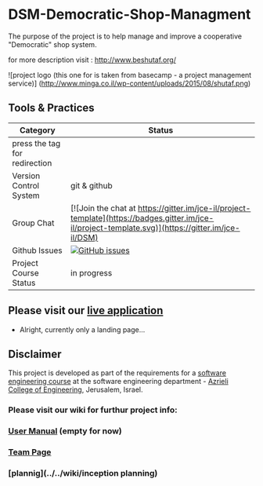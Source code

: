 # DSM-Democratic-Shop-Managment
The purpose of the project is to help manage and improve a cooperative "Democratic" shop system.

for more description visit : http://www.beshutaf.org/

 ![project logo (this one for is taken from basecamp - a project management service)]
(http://www.minga.co.il/wp-content/uploads/2015/08/shutaf.png)

 
## Tools & Practices

|Category|Status|
|---|---|
| press the tag for redirection|
| Version Control System| git & github |
| Group Chat| [![Join the chat at https://gitter.im/jce-il/project-template](https://badges.gitter.im/jce-il/project-template.svg)](https://gitter.im/jce-il/DSM) |
| Github Issues | [![GitHub issues](https://img.shields.io/github/issues/jce-il/project-template.svg?style=flat)](https://github.com/jce-il/project-template/issues) |
| Project Course Status | in progress |
 
## Please visit our [live application](https://demo.reactstarterkit.com/)
- Alright, currently only a landing page...


## Disclaimer
This project is developed as part of the requirements for a [software engineering course](https://github.com/jce-il/se-class/wiki) at the software engineering department - [Azrieli College of Engineering](http://www.jce.ac.il/), Jerusalem, Israel.

### Please visit our wiki for furthur project info: 

### [User Manual](../../wiki/user-manual) (empty for now)

### [Team Page](../../wiki/team)

### [plannig](../../wiki/inception planning)

